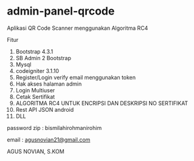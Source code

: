 # admin-panel-qrcode
Aplikasi QR Code Scanner menggunakan Algoritma RC4

Fitur
1. Bootstrap 4.3.1
2. SB Admin 2 Bootstrap
3. Mysql
4. codeigniter 3.1.10
5. Register/Login verify email menggunakan token
6. Hak akses halaman admin
7. Login Multiuser
8. Cetak Sertifikat
9. ALGORITMA RC4 UNTUK ENCRIPSI DAN DESKRIPSI NO SERTIFIKAT
10. Rest API JSON android
11. DLL

password zip : bismilahirohmanirohim

email : agusnovian21@gmail.com


AGUS NOVIAN, S.KOM

